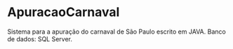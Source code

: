# ApuracaoCarnaval
Sistema para a apuração do carnaval de São Paulo escrito em JAVA.
Banco de dados: SQL Server.
